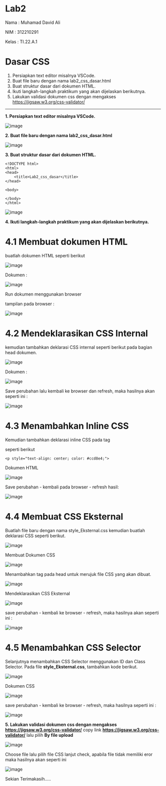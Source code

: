 # Lab2

Nama  : Muhamad David Ali

NIM   : 312210291

Kelas : TI.22.A.1

# Dasar CSS

1. Persiapkan text editor misalnya VSCode.
2. Buat file baru dengan nama lab2_css_dasar.html
3. Buat struktur dasar dari dokumen HTML.
4. Ikuti langkah-langkah praktikum yang akan dijelaskan berikutnya.
5. Lakukan validasi dokumen css dengan mengakses https://jigsaw.w3.org/css-validator/
<hr>

**1. Persiapkan text editor misalnya VSCode.**

![image](https://github.com/Luxcario/Lab2/assets/116184002/190805c9-dd45-4f9c-9229-9ab02468fb35)

**2. Buat file baru dengan nama lab2_css_dasar.html**

![image](https://github.com/Luxcario/Lab2/assets/116184002/fe9acc16-6bbf-4d67-9711-0671c23a7c31)

**3. Buat struktur dasar dari dokumen HTML.**
```
<!DOCTYPE html>
<html>
<head>
    <title>Lab2_css_dasar</title>
</head>

<body>

</body>
</html>
```

![image](https://github.com/Luxcario/Lab2/assets/116184002/b47a42aa-ddea-430f-a65e-fd7072c2a75f)

**4. Ikuti langkah-langkah praktikum yang akan dijelaskan berikutnya.**
# 4.1 Membuat dokumen HTML
buatlah dokumen HTML seperti berikut

![image](https://github.com/Luxcario/Lab2/assets/116184002/4004f255-088a-4318-b837-42072b52a5b0)

Dokumen : 

![image](https://github.com/Luxcario/Lab2/assets/116184002/c2c007db-7bc7-4acf-87ca-5dcfc01f2e7c)


Run dokumen menggunakan browser 

tampilan pada browser :

![image](https://github.com/Luxcario/Lab2/assets/116184002/e15fe4b6-d271-4b92-9fe8-1d14085dd428)

# 4.2 Mendeklarasikan CSS Internal
kemudian tambahkan deklarasi CSS internal seperti berikut pada bagian head dokumen.

![image](https://github.com/Luxcario/Lab2/assets/116184002/ed6b572b-5a5e-43e7-a6d0-8ae7b79b3db2)

Dokumen : 

![image](https://github.com/Luxcario/Lab2/assets/116184002/972b551c-cf46-4b85-9195-6c3a28429bc9)

Save perubahan lalu kembali ke browser dan refresh, maka hasilnya akan seperti ini :

![image](https://github.com/Luxcario/Lab2/assets/116184002/a821895e-4418-478e-b08c-4879068d2a74)


# 4.3 Menambahkan Inline CSS
Kemudian tambahkan deklarasi inline CSS pada tag <p> seperti berikut
```
<p style="text-align: center; color: #ccd8e4;">
```

Dokumen HTML

![image](https://github.com/Luxcario/Lab2/assets/116184002/7453b7a3-b520-4d54-9bfc-b067697875a8)

Save perubahan - kembali pada browser - refresh hasil:

![image](https://github.com/Luxcario/Lab2/assets/116184002/461718f2-b03b-4614-9091-b4b5652c7a46)

# 4.4 Membuat CSS Eksternal
Buatlah file baru dengan nama style_Eksternal.css kemudian buatlah deklarasi CSS seperti berikut.

![image](https://github.com/Luxcario/Lab2/assets/116184002/574c1325-920e-4ffd-9a92-085bd219f6c0)

Membuat Dokumen CSS

![image](https://github.com/Luxcario/Lab2/assets/116184002/a41aa12a-b4bf-44f3-bbb8-cc0ea4ba2661)

Menambahkan tag **<link>** pada head untuk merujuk file CSS yang akan dibuat.

![image](https://github.com/Luxcario/Lab2/assets/116184002/e57356b1-0843-41f7-b1e2-83a5ec77d921)

Mendeklarasikan CSS Eksternal 

![image](https://github.com/Luxcario/Lab2/assets/116184002/83ae873c-70ad-4d5e-b13a-7758faf9fb0b)

save perubahan - kembali ke browser - refresh, maka hasilnya akan seperti ini :

![image](https://github.com/Luxcario/Lab2/assets/116184002/154e3dfb-a94c-4797-943a-a35cda8e649d)

# 4.5 Menambahkan CSS Selector
Selanjutnya menambahkan CSS Selector menggunakan ID dan Class Selector. Pada file **style_Eksternal.css**, tambahkan kode berikut.

![image](https://github.com/Luxcario/Lab2/assets/116184002/a335f6d3-75d7-48ef-8e52-dea55da6c886)

Dokumen CSS

![image](https://github.com/Luxcario/Lab2/assets/116184002/4795bda5-38aa-4908-8dc9-6e603582096b)

save perubahan - kembali ke browser - refresh, maka hasilnya seperti ini :

![image](https://github.com/Luxcario/Lab2/assets/116184002/8a50e267-d9da-4203-ba78-bc4c2a5874f4)


**5. Lakukan validasi dokumen css dengan mengakses https://jigsaw.w3.org/css-validator/**
copy link **https://jigsaw.w3.org/css-validator/** lalu pilih **By file upload**

![image](https://github.com/Luxcario/Lab2/assets/116184002/8924a141-2054-4b05-acf7-1451fc43ec60)

Choose file lalu pilih file CSS lanjut check, apabila file tidak memiliki eror maka hasilnya akan seperti ini

![image](https://github.com/Luxcario/Lab2/assets/116184002/8b5bf205-c885-466a-a458-83f43e6e2a0d)


Sekian Terimakasih.....


